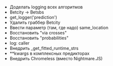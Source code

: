 * Доделать logging всех алгоритмов
* Betcity -> Betsbs
* get_logger('prediction')
* Удалить граббер Betcity
* Ввести параметр (там, где надо) same_location
* Восстановить "via crosses"
* Восстановить "probabilities"
* log: caller
* Внедрить _get_fitted_runtime_strs
* **kwargs в комплексных предикторах
* Внедрить Chromeless (вместо Nightmare.JS)
